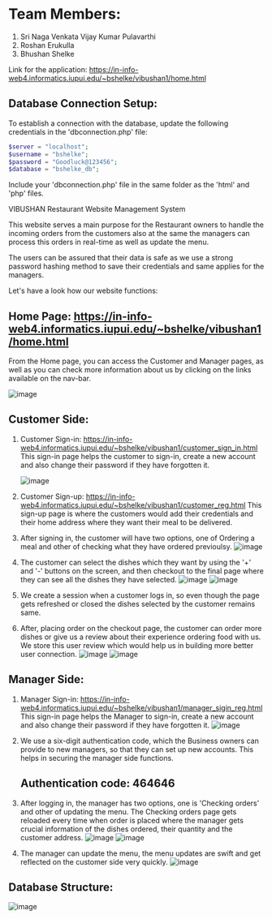 # Team Members:
1. Sri Naga Venkata Vijay Kumar Pulavarthi
2. Roshan Erukulla
3. Bhushan Shelke

Link for the application: https://in-info-web4.informatics.iupui.edu/~bshelke/vibushan1/home.html

## Database Connection Setup:
To establish a connection with the database, update the following credentials in the 'dbconnection.php' file:
```php
$server = "localhost";
$username = "bshelke";
$password = "Goodluck@123456";
$database = "bshelke_db";
```
Include your 'dbconnection.php' file in the same folder as the 'html' and 'php' files.

VIBUSHAN Restaurant Website Management System

This website serves a main purpose for the Restaurant owners to handle the incoming orders from the customers also at the same the managers can process this orders in real-time as well as update the menu.

The users can be assured that their data is safe as we use a strong password hashing method to save their credentials and same applies for the managers.

Let's have a look how our website functions:

## Home Page: https://in-info-web4.informatics.iupui.edu/~bshelke/vibushan1/home.html
   From the Home page, you can access the Customer and Manager pages, as well as you can check more information about us by clicking on the links available on the nav-bar.

   ![image](https://github.com/vijaypulavarthi333/VIBUSHAN/assets/83290382/bfa255e9-cfba-40d3-ad8c-7a6afa50b492)


## Customer Side:

1. Customer Sign-in: https://in-info-web4.informatics.iupui.edu/~bshelke/vibushan1/customer_sign_in.html
   This sign-in page helps the customer to sign-in, create a new account and also change their password if they have forgotten it.

   ![image](https://github.com/vijaypulavarthi333/VIBUSHAN/assets/83290382/74a0566a-567e-4bff-8a57-4b860de17c96)


3. Customer Sign-up: https://in-info-web4.informatics.iupui.edu/~bshelke/vibushan1/customer_reg.html
   This sign-up page is where the customers would add their credentials and their home address where they want their meal to be delivered.

4. After signing in, the customer will have two options, one of Ordering a meal and other of checking what they have ordered previoulsy.
   ![image](https://github.com/vijaypulavarthi333/VIBUSHAN/assets/83290382/49a5e523-b05c-4f8f-abad-7b566f4cd805)


6. The customer can select the dishes which they want by using the '+' and '-' buttons on the screen, and then checkout to the final page where they can see all the dishes they have selected.
   ![image](https://github.com/vijaypulavarthi333/VIBUSHAN/assets/83290382/700fe679-3443-4ca0-bfaf-b2741e7e00e5)
   ![image](https://github.com/vijaypulavarthi333/VIBUSHAN/assets/83290382/ca2424dc-b727-4ce1-a32d-ee291fa81a57)



8. We create a session when a customer logs in, so even though the page gets refreshed or closed the dishes selected by the customer remains same.

9. After, placing order on the checkout page, the customer can order more dishes or give us a review about their experience ordering food with us. We store this user review which would help us in building more better user connection.
   ![image](https://github.com/vijaypulavarthi333/VIBUSHAN/assets/83290382/20b321f0-9655-47fc-abdd-c17e86af15fd)
   ![image](https://github.com/vijaypulavarthi333/VIBUSHAN/assets/83290382/4bcc7fc6-7c81-474b-9e5d-d0f6f784e7c7)



## Manager Side:

1. Manager Sign-in: https://in-info-web4.informatics.iupui.edu/~bshelke/vibushan1/manager_sigin_reg.html
   This sign-in page helps the Manager to sign-in, create a new account and also change their password if they have forgotten it.
   ![image](https://github.com/vijaypulavarthi333/VIBUSHAN/assets/83290382/2a70b27d-9f70-44ae-95c4-0df99fc0bdb0)


3. We use a six-digit authentication code, which the Business owners can provide to new managers, so that they can set up new accounts. This helps in securing the manager side functions.
   ## Authentication code: 464646

4. After logging in, the manager has two options, one is 'Checking orders' and other of updating the menu. The Checking orders page gets reloaded every time when order is placed where the manager gets crucial information of the dishes ordered, their quantity and the customer address.
   ![image](https://github.com/vijaypulavarthi333/VIBUSHAN/assets/83290382/820a6976-7204-4147-8385-923b7e41a763)
   ![image](https://github.com/vijaypulavarthi333/VIBUSHAN/assets/83290382/3d04fdaa-d188-44a7-bf36-28b9a7bc0ed0)

5. The manager can update the menu, the menu updates are swift and get reflected on the customer side very quickly.
   ![image](https://github.com/vijaypulavarthi333/VIBUSHAN/assets/83290382/4cf28204-cf40-44d5-8987-4fe5bfbead9c)


## Database Structure:
![image](https://github.com/vijaypulavarthi333/VIBUSHAN/assets/83290382/0669e63b-901f-440b-b7ba-36c66dc0bbd4)

